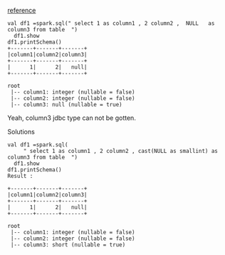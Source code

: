 [reference](https://stackoverflow.com/questions/61528619/caused-by-java-lang-illegalargumentexception-cant-get-jdbc-type-for-null)

```text
val df1 =spark.sql(" select 1 as column1 , 2 column2 ,  NULL   as column3 from table  ")
  df1.show
df1.printSchema()
+-------+-------+-------+
|column1|column2|column3|
+-------+-------+-------+
|      1|      2|   null|
+-------+-------+-------+

root
 |-- column1: integer (nullable = false)
 |-- column2: integer (nullable = false)
 |-- column3: null (nullable = true)
```

Yeah, column3 jdbc type can not be gotten.

Solutions
```text
val df1 =spark.sql(
     " select 1 as column1 , 2 column2 , cast(NULL as smallint) as column3 from table  ")
  df1.show
df1.printSchema()
Result :

+-------+-------+-------+
|column1|column2|column3|
+-------+-------+-------+
|      1|      2|   null|
+-------+-------+-------+

root
 |-- column1: integer (nullable = false)
 |-- column2: integer (nullable = false)
 |-- column3: short (nullable = true)
```
